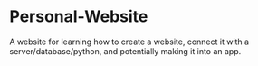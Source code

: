 # Personal-Website
A website for learning how to create a website, connect it with a server/database/python, and potentially making it into an app.
